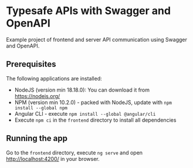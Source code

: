 # Typesafe APIs with Swagger and OpenAPI

Example project of frontend and server API communication using Swagger and OpenAPI.

## Prerequisites

The following applications are installed:

* NodeJS (version min 18.18.0): You can download it from <https://nodejs.org/>
* NPM (version min 10.2.0) - packed with NodeJS, update with `npm install --global npm`
* Angular CLI - execute `npm install --global @angular/cli`
* Execute `npm ci` in the `frontend` directory to install all dependencies

## Running the app

Go to the `frontend` directory, execute `ng serve` and open <http://localhost:4200/> in your browser.

